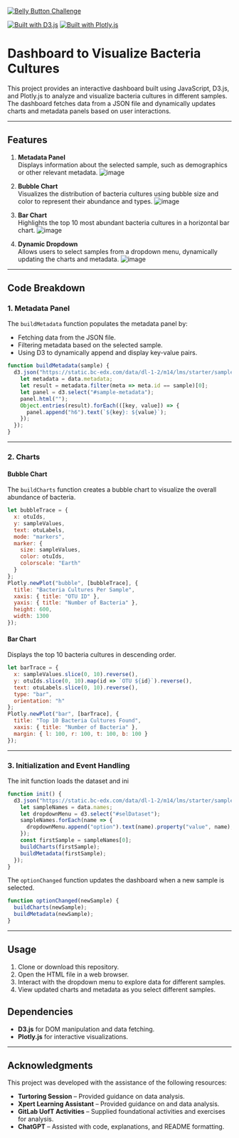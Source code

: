 [![Belly Button Challenge](https://img.shields.io/badge/Belly%20Button%20Challenge-Live-orange)](https://cbilinski101.github.io/belly-button-challenge/)

[![Built with D3.js](https://img.shields.io/badge/Built_with-D3.js-orange?logo=d3.js&logoColor=white)](https://d3js.org/)
[![Built with Plotly.js](https://img.shields.io/badge/Built_with-Plotly.js-blue?logo=plotly&logoColor=white)](https://plotly.com/)


# Dashboard to Visualize Bacteria Cultures

This project provides an interactive dashboard built using JavaScript, D3.js, and Plotly.js to analyze and visualize bacteria cultures in different samples. The dashboard fetches data from a JSON file and dynamically updates charts and metadata panels based on user interactions.

---

## Features

1. **Metadata Panel**  
   Displays information about the selected sample, such as demographics or other relevant metadata.
![image](https://github.com/user-attachments/assets/9cc443a6-1099-4a5e-ab4c-6f427d8c6f9c)

2. **Bubble Chart**  
   Visualizes the distribution of bacteria cultures using bubble size and color to represent their abundance and types.
![image](https://github.com/user-attachments/assets/a1c8c1f0-7987-462d-ab44-8411a0e660ef)

3. **Bar Chart**  
   Highlights the top 10 most abundant bacteria cultures in a horizontal bar chart.
![image](https://github.com/user-attachments/assets/dbaaf698-06ec-4cce-bb2e-815d7049a542)

4. **Dynamic Dropdown**  
   Allows users to select samples from a dropdown menu, dynamically updating the charts and metadata.
![image](https://github.com/user-attachments/assets/9a135448-2c01-4b6d-9218-e79ea571144b)

---

## Code Breakdown

### 1. **Metadata Panel**

The `buildMetadata` function populates the metadata panel by:
- Fetching data from the JSON file.
- Filtering metadata based on the selected sample.
- Using D3 to dynamically append and display key-value pairs.

```javascript
function buildMetadata(sample) {
  d3.json("https://static.bc-edx.com/data/dl-1-2/m14/lms/starter/samples.json").then((data) => {
    let metadata = data.metadata;
    let result = metadata.filter(meta => meta.id == sample)[0];
    let panel = d3.select("#sample-metadata");
    panel.html("");
    Object.entries(result).forEach(([key, value]) => {
      panel.append("h6").text(`${key}: ${value}`);
    });
  });
}
```

---

### 2. **Charts** 
#### **Bubble Chart**
The `buildCharts` function creates a bubble chart to visualize the overall abundance of bacteria.

```javascript
let bubbleTrace = {
  x: otuIds,
  y: sampleValues,
  text: otuLabels,
  mode: "markers",
  marker: {
    size: sampleValues,
    color: otuIds,
    colorscale: "Earth"
  }
};
Plotly.newPlot("bubble", [bubbleTrace], {
  title: "Bacteria Cultures Per Sample",
  xaxis: { title: "OTU ID" },
  yaxis: { title: "Number of Bacteria" },
  height: 600,
  width: 1300
});
```
#### **Bar Chart**
Displays the top 10 bacteria cultures in descending order.

```javascript
let barTrace = {
  x: sampleValues.slice(0, 10).reverse(),
  y: otuIds.slice(0, 10).map(id => `OTU ${id}`).reverse(),
  text: otuLabels.slice(0, 10).reverse(),
  type: "bar",
  orientation: "h"
};
Plotly.newPlot("bar", [barTrace], {
  title: "Top 10 Bacteria Cultures Found",
  xaxis: { title: "Number of Bacteria" },
  margin: { l: 100, r: 100, t: 100, b: 100 }
});
```
---

### 3. **Initialization and Event Handling** 
The init function loads the dataset and ini

```javascript
function init() {
  d3.json("https://static.bc-edx.com/data/dl-1-2/m14/lms/starter/samples.json").then((data) => {
    let sampleNames = data.names;
    let dropdownMenu = d3.select("#selDataset");
    sampleNames.forEach(name => {
      dropdownMenu.append("option").text(name).property("value", name);
    });
    const firstSample = sampleNames[0];
    buildCharts(firstSample);
    buildMetadata(firstSample);
  });
}
```
The `optionChanged` function updates the dashboard when a new sample is selected.

```javascript
function optionChanged(newSample) {
  buildCharts(newSample);
  buildMetadata(newSample);
}
```
---
## Usage 

1. Clone or download this repository.
2. Open the HTML file in a web browser.
3. Interact with the dropdown menu to explore data for different samples.
4. View updated charts and metadata as you select different samples.

## Dependencies

* **D3.js** for DOM manipulation and data fetching.
* **Plotly.js** for interactive visualizations.

---

## Acknowledgments

This project was developed with the assistance of the following resources:

- **Turtoring Session** – Provided guidance on data analysis.
- **Xpert Learning Assistant** – Provided guidance on and data analysis.
- **GitLab UofT Activities** – Supplied foundational activities and exercises for analysis.
- **ChatGPT** – Assisted with code, explanations, and README formatting. 
